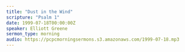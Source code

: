 ```yaml
---
title: "Dust in the Wind"
scripture: "Psalm 1"
date: 1999-07-18T00:00:00Z
speaker: Elliott Greene
sermon_type: morning
audio: https://pcpcmorningsermons.s3.amazonaws.com/1999-07-18.mp3 
---
```



